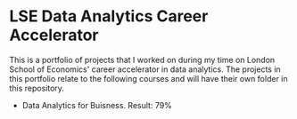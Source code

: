 # LSE Data Analytics Career Accelerator
This is a portfolio of projects that I worked on during my time on London School of Economics' career accelerator in data analytics. The projects in this portfolio relate to the following courses and will have their own folder in this repository.
 - Data Analytics for Buisness. Result: 79%
